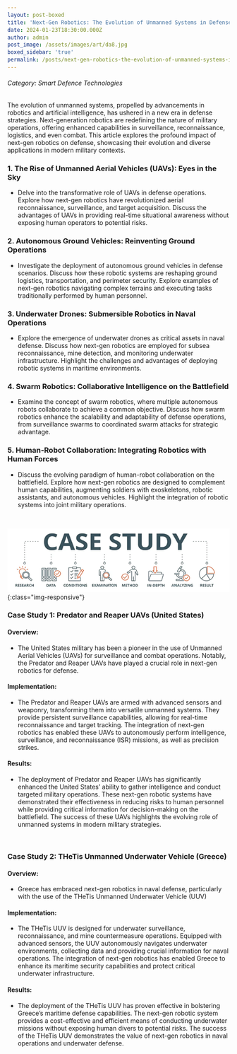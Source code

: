 ```yaml
---
layout: post-boxed
title: 'Next-Gen Robotics: The Evolution of Unmanned Systems in Defense'
date: 2024-01-23T18:30:00.000Z
author: admin
post_image: /assets/images/art/da8.jpg
boxed_sidebar: 'true'
permalink: /posts/next-gen-robotics-the-evolution-of-unmanned-systems-in-defense
---
```


###### Category: Smart Defence Technologies

The evolution of unmanned systems, propelled by advancements in robotics and artificial intelligence, has ushered in a new era in defense strategies. Next-generation robotics are redefining the nature of military operations, offering enhanced capabilities in surveillance, reconnaissance, logistics, and even combat. This article explores the profound impact of next-gen robotics on defense, showcasing their evolution and diverse applications in modern military contexts.

### 1. The Rise of Unmanned Aerial Vehicles (UAVs): Eyes in the Sky

* Delve into the transformative role of UAVs in defense operations. Explore how next-gen robotics have revolutionized aerial reconnaissance, surveillance, and target acquisition. Discuss the advantages of UAVs in providing real-time situational awareness without exposing human operators to potential risks.

### 2. Autonomous Ground Vehicles: Reinventing Ground Operations

* Investigate the deployment of autonomous ground vehicles in defense scenarios. Discuss how these robotic systems are reshaping ground logistics, transportation, and perimeter security. Explore examples of next-gen robotics navigating complex terrains and executing tasks traditionally performed by human personnel.

### 3. Underwater Drones: Submersible Robotics in Naval Operations

* Explore the emergence of underwater drones as critical assets in naval defense. Discuss how next-gen robotics are employed for subsea reconnaissance, mine detection, and monitoring underwater infrastructure. Highlight the challenges and advantages of deploying robotic systems in maritime environments.

### 4. Swarm Robotics: Collaborative Intelligence on the Battlefield

* Examine the concept of swarm robotics, where multiple autonomous robots collaborate to achieve a common objective. Discuss how swarm robotics enhance the scalability and adaptability of defense operations, from surveillance swarms to coordinated swarm attacks for strategic advantage.

### 5. Human-Robot Collaboration: Integrating Robotics with Human Forces

* Discuss the evolving paradigm of human-robot collaboration on the battlefield. Explore how next-gen robotics are designed to complement human capabilities, augmenting soldiers with exoskeletons, robotic assistants, and autonomous vehicles. Highlight the integration of robotic systems into joint military operations.

<br>

![Image Using Kramdown](/assets/images/art/case.png){:class="img-responsive"}

### Case Study 1: Predator and Reaper UAVs (United States)

#### Overview:

* The United States military has been a pioneer in the use of Unmanned Aerial Vehicles (UAVs) for surveillance and combat operations. Notably, the Predator and Reaper UAVs have played a crucial role in next-gen robotics for defense.

#### Implementation:

* The Predator and Reaper UAVs are armed with advanced sensors and weaponry, transforming them into versatile unmanned systems. They provide persistent surveillance capabilities, allowing for real-time reconnaissance and target tracking. The integration of next-gen robotics has enabled these UAVs to autonomously perform intelligence, surveillance, and reconnaissance (ISR) missions, as well as precision strikes.

#### Results:

* The deployment of Predator and Reaper UAVs has significantly enhanced the United States’ ability to gather intelligence and conduct targeted military operations. These next-gen robotic systems have demonstrated their effectiveness in reducing risks to human personnel while providing critical information for decision-making on the battlefield. The success of these UAVs highlights the evolving role of unmanned systems in modern military strategies.

<br>

### Case Study 2: THeTis Unmanned Underwater Vehicle (Greece)

#### Overview:

* Greece has embraced next-gen robotics in naval defense, particularly with the use of the THeTis Unmanned Underwater Vehicle (UUV)

#### Implementation:

* The THeTis UUV is designed for underwater surveillance, reconnaissance, and mine countermeasure operations. Equipped with advanced sensors, the UUV autonomously navigates underwater environments, collecting data and providing crucial information for naval operations. The integration of next-gen robotics has enabled Greece to enhance its maritime security capabilities and protect critical underwater infrastructure.

#### Results:

* The deployment of the THeTis UUV has proven effective in bolstering Greece’s maritime defense capabilities. The next-gen robotic system provides a cost-effective and efficient means of conducting underwater missions without exposing human divers to potential risks. The success of the THeTis UUV demonstrates the value of next-gen robotics in naval operations and underwater defense.
